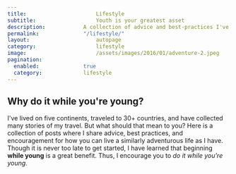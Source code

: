 ```yaml
---
title:						Lifestyle
subtitle:					Youth is your greatest asset
description:			A collection of advice and best-practices I've collected from years of work and travel experience.
permalink:				"/lifestyle/"
layout:						autopage
category:					lifestyle
image:						/assets/images/2016/01/adventure-2.jpeg
pagination: 
  enabled: 				true
  category:			 	lifestyle
---
```



## Why do it while you're young?

I've lived on five continents, traveled to 30+ countries, and have collected many stories of my travel. But what should that mean to you? Here is a collection of posts where I share advice, best practices, and encouragement for how you can live a similarly adventurous life as I have. Though it is never too late to get started, I have learned that beginning **while young** is a great benefit. Thus, I encourage you to *do it while you're young.*